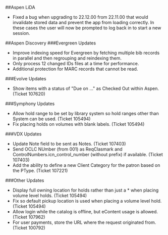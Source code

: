 ##Aspen LiDA
- Fixed a bug when upgrading to 22.12.00 from 22.11.00 that would invalidate stored data and prevent the app from loading correctly. In these cases the user will now be prompted to log back in to start a new session.

##Aspen Discovery
###Evergreen Updates
- Improve indexing speed for Evergreen by fetching multiple bib records in parallel and then regrouping and reindexing them.
- Only process 12 changed IDs files at a time for performance.
- Additional protection for MARC records that cannot be read. 

###Evolve Updates
- Show items with a status of "Due on ..." as Checked Out within Aspen. (Ticket 107620)

###Symphony Updates
- Allow hold range to be set by library system so hold ranges other than System can be used. (Ticket 105494)
- Fix placing holds on volumes with blank labels. (Ticket 105494)

###VDX Updates
- Update Note field to be sent as Notes. (Ticket 107403)
- Send OCLC NUmber (from 001) as ReqClasmark and ControlNumbers.icn_control_number (without prefix) if available. (Ticket 107403)
- Add the ability to define a new Client Category for the patron based on the PType. (Ticket 107221)

###Other Updates
- Display full owning location for holds rather than just a * when placing volume level holds. (Ticket 105494) 
- Fix so default pickup location is used when placing a volume level hold. (Ticket 105494)
- Allow login while the catalog is offline, but eContent usage is allowed. (Ticket 107962)
- For user payments, store the URL where the request originated from. (Ticket 100792)